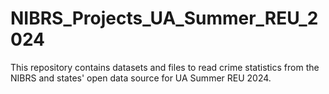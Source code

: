 # NIBRS_Projects_UA_Summer_REU_2024
This repository contains datasets and files to read crime statistics from the NIBRS and states' open data source for UA Summer REU 2024.
